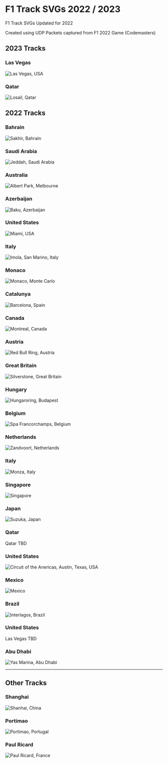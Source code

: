 # F1 Track SVGs 2022 / 2023

F1 Track SVGs
Updated for 2022

Created using UDP Packets captured from F1 2022 Game (Codemasters)

## 2023 Tracks
### Las Vegas
![Las Vegas, USA](Las%20Vegas.svg "Las Vegas United States SVG")

### Qatar
![Losail, Qatar](Losail.svg "Losail Qatar SVG")

## 2022 Tracks
### Bahrain
![Sakhir, Bahrain](Sakhir%20(Bahrain).svg "Sakhir Bahrain SVG")

### Saudi Arabia
![Jeddah, Saudi Arabia](Jeddah.svg "Jeddah Saudi Arabia SVG")

### Australia
![Albert Park, Melbourne](Melbourne.svg "Australia Albert Park Melbourne SVG")

### Azerbaijan
![Baku, Azerbaijan](Baku%20(Azerbaijan).svg "Baku Azerbaijan SVG")

### United States
![Miami, USA](Miami.svg "Miami United States SVG")

### Italy
![Imola, San Marino, Italy](Imola.svg "San Marino Emilia-Romagna Italy SVG")

### Monaco
![Monaco, Monte Carlo](Monaco.svg "Monte Carlo SVG")

### Catalunya
![Barcelona, Spain](Catalunya.svg "Catalunya Barcelona SVG")

### Canada
![Montreal, Canada](Montreal.svg "Montreal Canada SVG")

### Austria
![Red Bull Ring, Austria](Austria.svg "Red Bull Ring Austria SVG")

### Great Britain
![Silverstone, Great Britain](Silverstone.svg "Silverstone Great Britain SVG")

### Hungary
![Hungaroring, Budapest](Hungaroring.svg "Hungaroring Budapest Hungary SVG")

### Belgium
![Spa Francorchamps, Belgium](Spa.svg "Spa-Francorchanps Belgium SVG")

### Netherlands
![Zandvoort, Netherlands](Zandvoort.svg "Zandvoort Netherlands SVG")

### Italy
![Monza, Italy](Monza.svg "Monza Italy SVG")

### Singapore
![Singapore](Singapore.svg "Singapore SVG")

### Japan
![Suzuka, Japan](Suzuka.svg "Suzuka Japan SVG")

### Qatar
Qatar TBD

### United States
![Circuit of the Anericas, Austin, Texas, USA](Texas.svg "Circuit of the Americas COTA Austin Texas United States SVG") 

### Mexico
![Mexico](Mexico.svg "Mexico SVG")

### Brazil
![Interlagos, Brazil](Brazil.svg "Interlagos Brazil SVG")

### United States
Las Vegas TBD

### Abu Dhabi
![Yas Marina, Abu Dhabi](Abu%20Dhabi.svg "Yas Marina Abu Dhabi SVG")

----
## Other Tracks

### Shanghai
![Shanhai, China](Shanghai.svg "Shaghai China SVG")
### Portimao
![Portimao, Portugal](Portimao.svg "Portimao Portugal SVG")
### Paul Ricard
![Paul Ricard, France](Paul%20Ricard.svg "Paul Ricard France SVG")
